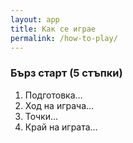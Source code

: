 ```yaml
---
layout: app
title: Как се играе
permalink: /how-to-play/
---
```


### Бърз старт (5 стъпки)
1) Подготовка…  
2) Ход на играча…  
3) Точки…  
4) Край на играта…  

